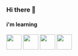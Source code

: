 ### Hi there 👋

#### i'm learning




 <img src="https://cdn.jsdelivr.net/gh/devicons/devicon/icons/html5/html5-original-wordmark.svg" width="40" height="40"/>
          

 <img src="https://cdn.jsdelivr.net/gh/devicons/devicon/icons/css3/css3-original-wordmark.svg" width="40" height="40"/>
 
 <img src="https://cdn.jsdelivr.net/gh/devicons/devicon/icons/git/git-original.svg" width="40" height="40" />
 
 
 <img src="https://cdn.jsdelivr.net/gh/devicons/devicon/icons/javascript/javascript-original.svg" width="40" height="40" />
          
 
 
          
           
          
          
          
